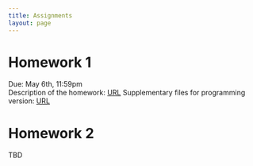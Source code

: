 ```yaml
---
title: Assignments
layout: page
---
```


# Homework 1

Due: May 6th, 11:59pm  
Description of the homework: [URL](http://files2.gersteinlab.org/public-docs/2023/02.06/cbb752b23_hw1.pdf)
Supplementary files for programming version: [URL](http://files2.gersteinlab.org/public-docs/2023/02.06/HW1_cbb752b23_programming_supp_files.zip)

# Homework 2
TBD
